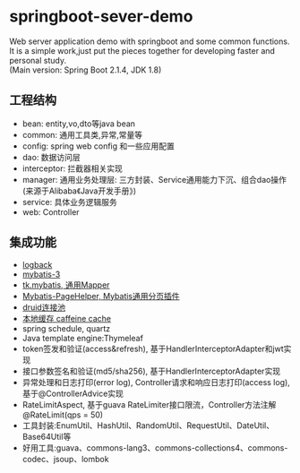# springboot-sever-demo
Web server application demo with springboot and some common functions.  
It is a simple work,just put the pieces together for developing faster and personal study.  
(Main version: Spring Boot 2.1.4, JDK 1.8)  

## 工程结构
- bean: entity,vo,dto等java bean
- common: 通用工具类,异常,常量等
- config: spring web config 和一些应用配置
- dao: 数据访问层
- interceptor: 拦截器相关实现
- manager: 通用业务处理层: 三方封装、Service通用能力下沉、组合dao操作 (来源于Alibaba《Java开发手册》)
- service: 具体业务逻辑服务
- web: Controller

## 集成功能
- [logback](http://logback.qos.ch/)
- [mybatis-3](https://mybatis.org/mybatis-3/)
- [tk.mybatis, 通用Mapper](https://github.com/abel533/Mapper )
- [Mybatis-PageHelper, Mybatis通用分页插件](https://github.com/pagehelper/Mybatis-PageHelper)
- [druid连接池](https://github.com/alibaba/druid)
- [本地缓存 caffeine cache](https://github.com/ben-manes/caffeine)
- spring schedule, quartz
- Java template engine:Thymeleaf
- token签发和验证(access&refresh), 基于HandlerInterceptorAdapter和jwt实现
- 接口参数签名和验证(md5/sha256), 基于HandlerInterceptorAdapter实现
- 异常处理和日志打印(error log), Controller请求和响应日志打印(access log), 基于@ControllerAdvice实现
- RateLimitAspect, 基于guava RateLimiter接口限流，Controller方法注解 @RateLimit(qps = 50)
- 工具封装:EnumUtil、HashUtil、RandomUtil、RequestUtil、DateUtil、Base64Util等
- 好用工具:guava、commons-lang3、commons-collections4、commons-codec、jsoup、lombok






